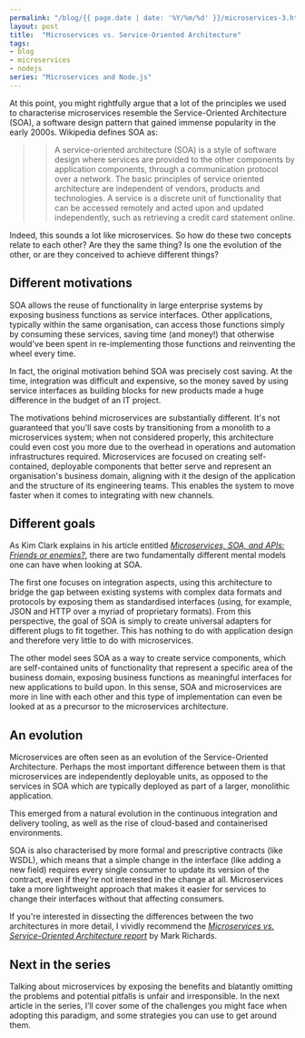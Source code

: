 ```yaml
---
permalink: "/blog/{{ page.date | date: '%Y/%m/%d' }}/microservices-3.html"
layout: post
title:  "Microservices vs. Service-Oriented Architecture"
tags:
- blog
- microservices
- nodejs
series: "Microservices and Node.js"
---
```

At this point, you might rightfully argue that a lot of the principles we used to characterise microservices resemble the Service-Oriented Architecture (SOA), a software design pattern that gained immense popularity in the early 2000s. Wikipedia defines SOA as:

>> A service-oriented architecture (SOA) is a style of software design where services are provided to the other components by application components, through a communication protocol over a network.<!--more--> The basic principles of service oriented architecture are independent of vendors, products and technologies. A service is a discrete unit of functionality that can be accessed remotely and acted upon and updated independently, such as retrieving a credit card statement online.

Indeed, this sounds a lot like microservices. So how do these two concepts relate to each other? Are they the same thing? Is one the evolution of the other, or are they conceived to achieve different things?

## Different motivations

SOA allows the reuse of functionality in large enterprise systems by exposing business functions as service interfaces. Other applications, typically within the same organisation, can access those functions simply by consuming these services, saving time (and money!) that otherwise would've been spent in re-implementing those functions and reinventing the wheel every time.

In fact, the original motivation behind SOA was precisely cost saving. At the time, integration was difficult and expensive, so the money saved by using service interfaces as building blocks for new products made a huge difference in the budget of an IT project.

The motivations behind microservices are substantially different. It's not guaranteed that you'll save costs by transitioning from a monolith to a microservices system; when not considered properly, this architecture could even cost you more due to the overhead in operations and automation infrastructures required. Microservices are focused on creating self-contained, deployable components that better serve and represent an organisation's business domain, aligning with it the design of the application and the structure of its engineering teams. This enables the system to move faster when it comes to integrating with new channels.

## Different goals

As Kim Clark explains in his article entitled *[Microservices, SOA, and APIs: Friends or enemies?](https://www.ibm.com/developerworks/websphere/library/techarticles/1601_clark-trs/1601_clark.html)*, there are two fundamentally different mental models one can have when looking at SOA.

The first one focuses on integration aspects, using this architecture to bridge the gap between existing systems with complex data formats and protocols by exposing them as standardised interfaces (using, for example, JSON and HTTP over a myriad of proprietary formats). From this perspective, the goal of SOA is simply to create universal adapters for different plugs to fit together. This has nothing to do with application design and therefore very little to do with microservices.

The other model sees SOA as a way to create service components, which are self-contained units of functionality that represent a specific area of the business domain, exposing business functions as meaningful interfaces for new applications to build upon. In this sense, SOA and microservices are more in line with each other and this type of implementation can even be looked at as a precursor to the microservices architecture.

## An evolution

Microservices are often seen as an evolution of the Service-Oriented Architecture. Perhaps the most important difference between them is that microservices are independently deployable units, as opposed to the services in SOA which are typically deployed as part of a larger, monolithic application.

This emerged from a natural evolution in the continuous integration and delivery tooling, as well as the rise of cloud-based and containerised environments.

SOA is also characterised by more formal and prescriptive contracts (like WSDL), which means that a simple change in the interface (like adding a new field) requires every single consumer to update its version of the contract, even if they're not interested in the change at all. Microservices take a more lightweight approach that makes it easier for services to change their interfaces without that affecting consumers.

If you're interested in dissecting the differences between the two architectures in more detail, I vividly recommend the *[Microservices vs. Service-Oriented Architecture report](http://www.oreilly.com/programming/free/microservices-vs-service-oriented-architecture.csp)* by Mark Richards.

## Next in the series

Talking about microservices by exposing the benefits and blatantly omitting the problems and potential pitfalls is unfair and irresponsible. In the next article in the series, I’ll cover some of the challenges you might face when adopting this paradigm, and some strategies you can use to get around them.<!--tomb-->
